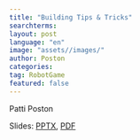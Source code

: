 ```yaml
---
title: "Building Tips & Tricks"
searchterms:
layout: post
language: "en"
image: "assets//images/"
author: Poston
categories:
tag: RobotGame
featured: false
---
```

Patti Poston<br>

Slides:
 <a href="/translations/en-us/Robot/BuildingTips.pptx">PPTX</a>,
 <a href="/translations/en-us/Robot/BuildingTips.pdf">PDF</a>
